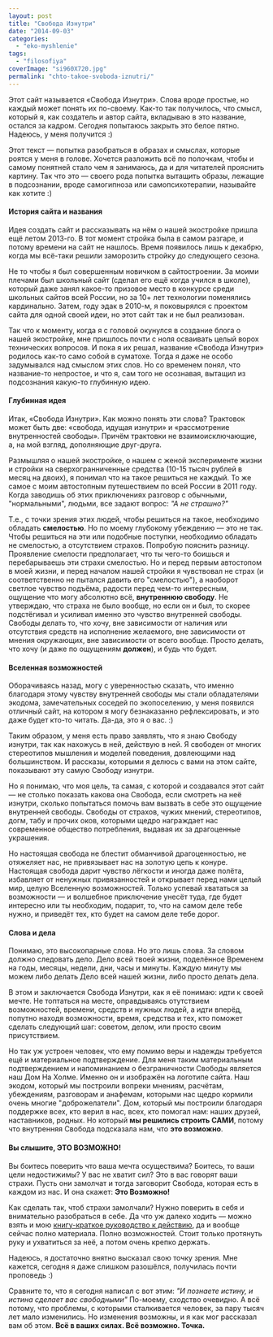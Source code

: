 ```yaml
---
layout: post
title: "Свобода Изнутри"
date: "2014-09-03"
categories: 
  - "eko-myshlenie"
tags: 
  - "filosofiya"
coverImage: "si960X720.jpg"
permalink: "chto-takoe-svoboda-iznutri/"
---
```


Этот сайт называется «Свобода Изнутри». Слова вроде простые, но каждый может понять их по-своему. Как-то так получилось, что смысл, который я, как создатель и автор сайта, вкладываю в это название, остался за кадром. Сегодня попытаюсь закрыть это белое пятно. Надеюсь, у меня получится :)

Этот текст — попытка разобраться в образах и смыслах, которые роятся у меня в голове. Хочется разложить всё по полочкам, чтобы и самому понятней стало чем я занимаюсь, да и для читателей прояснить картину. Так что это — своего рода попытка вытащить образы, лежащие в подсознании, вроде самогипноза или самопсихотерапии, называйте как хотите :)

#### История сайта и названия

Идея создать сайт и рассказывать на нём о нашей экостройке пришла ещё летом 2013-го. В тот момент стройка была в самом разгаре, и потому времени на сайт не нашлось. Время появилось лишь к декабрю, когда мы всё-таки решили заморозить стройку до следующего сезона.

Не то чтобы я был совершенным новичком в сайтостроении. За моими плечами был школьный сайт (сделал его ещё когда учился в школе), который даже занял какое-то призовое место в конкурсе среди школьных сайтов всей России, но за 10+ лет технологии поменялись кардинально. Затем, году эдак в 2010-м, я поковырялся с проектом сайта для одной своей идеи, но этот сайт так и не был реализован.

Так что к моменту, когда я с головой окунулся в создание блога о нашей экостройке, мне пришлось почти с ноля осваивать целый ворох технических вопросов. И пока я их решал, название «Свобода Изнутри» родилось как-то само собой в суматохе. Тогда я даже не особо задумывался над смыслом этих слов. Но со временем понял, что название-то непростое, и что я, сам того не осознавая, вытащил из подсознания какую-то глубинную идею.

#### Глубинная идея

Итак, «Свобода Изнутри». Как можно понять эти слова? Трактовок может быть две: «свобода, идущая изнутри» и «рассмотрение внутренностей свободы». Причём трактовки не взаимоисключающие, а, на мой взгляд, дополняющие друг-друга.

Размышляя о нашей экостройке, о нашем с женой эксперименте жизни и стройки на сверхогранниченные средства (10-15 тысяч рублей в месяц на двоих), я понимал что на такое решиться не каждый. То же самое с моим автостопным путешествием по всей России в 2011 году. Когда заводишь об этих приключениях разговор с обычными, "нормальными", людьми, все задают вопрос: _"А не страшно?"_

Т.е., с точки зрения этих людей, чтобы решиться на такое, необходимо обладать **смелостью**. Но по моему глубокому убеждению — это не так. Чтобы решиться на эти или подобные поступки, необходимо обладать не смелостью, а отсутствием страхов. Попробую пояснить разницу. Проявление смелости предполагает, что ты чего-то боишься и перебарываешь эти страхи смелостью. Но и перед первым автостопом в моей жизни, и перед началом нашей стройки я чувствовал не страх (и соответственно не пытался давить его "смелостью"), а наоборот светлое чувство подъёма, радости перед чем-то интересным, ощущение что могу абсолютно всё, **внутреннюю свободу**. Не утверждаю, что страха не было вообще, но если он и был, то скорее подстёгивал и усиливал именно это чувство внутренней свободы. Свободы делать то, что хочу, вне зависимости от наличия или отсутствия средств на исполнение желаемого, вне зависимости от мнения окружающих, вне зависимости от всего вообще. Просто делать, что хочу (и даже по ощущениям **должен**), и будь что будет.

#### Вселенная возможностей

Оборачиваясь назад, могу с уверенностью сказать, что именно благодаря этому чувству внутренней свободы мы стали обладателями экодома, замечательных соседей по экопоселению, у меня появился отличный сайт, на котором я могу безнаказанно рефлексировать, и это даже будет кто-то читать. Да-да, это я о вас. :)

Таким образом, у меня есть право заявлять, что я знаю Свободу изнутри, так как нахожусь в ней, действую в ней. Я свободен от многих стереотипов мышления и моделей поведения, довлеющими над большинством. И рассказы, которыми я делюсь с вами на этом сайте, показывают эту самую Свободу изнутри.

Но я понимаю, что моя цель, та самая, с которой и создавался этот сайт — не столько показать какова она Свобода, если смотреть на неё изнутри, сколько попытаться помочь вам вызвать в себе это ощущение внутренней свободы. Свободы от страхов, чужих мнений, стереотипов, догм, табу и прочих оков, которыми щедро награждает нас современное общество потребления, выдавая их за драгоценные украшения.

Но настоящая свобода не блестит обманчивой драгоценностью, не отяжеляет нас, не привязывает нас на золотую цепь к конуре. Настоящая свобода дарит чувство лёгкости и иногда даже полёта, избавляет от ненужных привязанностей и открывает перед нами целый мир, целую Вселенную возможностей. Только успевай хвататься за возможности — и волшебное приключение унесёт туда, где будет интересно или ты необходим, подарит, то, что на самом деле тебе нужно, и приведёт тех, кто будет на самом деле тебе дорог.

#### Слова и дела

Понимаю, это высокопарные слова. Но это лишь слова. За словом должно следовать дело. Дело всей твоей жизни, поделённое Временем на годы, месяцы, недели, дни, часы и минуты. Каждую минуту мы можем либо делать Дело всей нашей жизни, либо просто делать дела.

В этом и заключается Свобода Изнутри, как я её понимаю: идти к своей мечте. Не топтаться на месте, оправдываясь отутствием возможностей, времени, средств и нужных людей, а идти вперёд, попутно находя возможности, время, средства и тех, кто поможет сделать следующий шаг: советом, делом, или просто своим присутствием.

Но так уж устроен человек, что ему помимо веры и надежды требуется ещё и материальное подтверждение. Для меня таким материальным подтверждением и напоминанием о безграничности Свободы является наш Дом На Холме. Именно он и изображён на логотипе сайта. Наш экодом, который мы построили вопреки мнениям, расчётам, убеждениям, разговорам и анафемам, которыми нас щедро кормили очень многие "доброжелатели". Дом, который мы построили благодаря поддержке всех, кто верил в нас, всех, кто помогал нам: наших друзей, наставников, родных. Но который **мы решились строить САМИ**, потому что внутренняя Свобода подсказала нам, что **это возможно**.

#### Вы слышите, ЭТО ВОЗМОЖНО!

Вы боитесь поверить что ваша мечта осуществима? Боитесь, то ваши цели недостижимы? У вас не хватит сил? Это в вас говорят ваши страхи. Пусть они замолчат и тогда заговорит Свобода, которая есть в каждом из нас. И она скажет: **Это Возможно!**

Как сделать так, чтоб страхи замолчали? Нужно поверить в себя и внимательно разобраться в себе. Да что уж далеко ходить — можно взять и мою [книгу-краткое руководство к действию](/kak-realizovyvat-mechty-kniga/ "Как реализовывать мечты? — Книга!"), да и вообще сейчас полно материала. Полно возможностей. Стоит только протянуть руку и ухватиться за неё, а потом очень крепко держать.

Надеюсь, я достаточно внятно высказал свою точку зрения. Мне кажется, сегодня я даже слишком разошёлся, получилась почти проповедь :)

Сравните то, что я сегодня написал с вот этим: _"И познаете истину, и истина сделает вас свобод­ными"_ По-моему, сходство очевидно. А всё потому, что проблемы, с которыми сталкивается человек, за пару тысяч лет мало изменились. Но изменения возможны, и я как мог рассказал вам об этом. **Всё в ваших силах. Всё возможно. Точка.**
